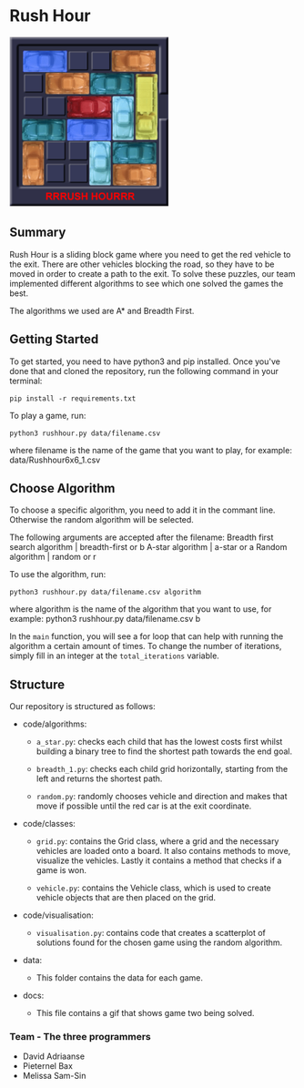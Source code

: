 
# Rush Hour 
<img src="docs/game2_visualization.gif" alt="game 2 gif" height="300"></img>


## Summary 
Rush Hour is a sliding block game where you need to get the red vehicle to the exit. There are other vehicles blocking the road, so they have to be moved in order to create a path to the exit. To solve these puzzles, our team implemented different algorithms to see which one solved the games the best.

The algorithms we used are A* and Breadth First.


## Getting Started
To get started, you need to have python3 and pip installed. 
Once you've done that and cloned the repository, run the following command in your terminal: 

```
pip install -r requirements.txt
```

To play a game, run:
```
python3 rushhour.py data/filename.csv
```
where filename is the name of the game that you want to play, for example: data/Rushhour6x6_1.csv


## Choose Algorithm
To choose a specific algorithm, you need to add it in the commant line. Otherwise the random algorithm
will be selected.

The following arguments are accepted after the filename:
Breadth first search algorithm | breadth-first or b
A-star algorithm | a-star or a
Random algorithm | random or r

To use the algorithm, run:
```
python3 rushhour.py data/filename.csv algorithm
```
where algorithm is the name of the algorithm that you want to use, for example: python3 rushhour.py data/filename.csv b

In the ```main``` function, you will see a for loop that can help with running the algorithm a certain amount of times. To change the number of iterations, simply fill in an integer at the ```total_iterations``` variable.

## Structure
Our repository is structured as follows:

* code/algorithms:
    * ```a_star.py```: checks each child that has the lowest costs first whilst building a binary tree to find the shortest path towards the end goal.

    * ```breadth_1.py```: checks each child grid horizontally, starting from the left and returns the shortest path.

    * ```random.py```: randomly chooses vehicle and direction and makes that move if possible until the red car is at the exit coordinate.

* code/classes:
    * ```grid.py```: contains the Grid class, where a grid and the necessary vehicles are loaded onto a board. It also contains methods to move, visualize the vehicles. Lastly it contains a method that checks if a game is won.

    * ```vehicle.py```: contains the Vehicle class, which is used to create vehicle objects that are then placed on the grid.

* code/visualisation:
    * ```visualisation.py```: contains code that creates a scatterplot of solutions found for the chosen game using the random algorithm.

* data:
    * This folder contains the data for each game.

* docs:
    * This file contains a gif that shows game two being solved.


### Team - The three programmers
* David Adriaanse
* Pieternel Bax
* Melissa Sam-Sin
